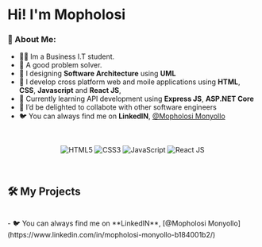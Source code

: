 # Hi! I'm Mopholosi

### 👋 About Me:

- 👨‍💻 Im a Business I.T student.
- 📝 A good problem solver. 
- 🤩 I designing **Software Architecture** using **UML**
- 🤩 I develop cross platform web and moile applications using **HTML**, **CSS**, **Javascript** and **React JS**,  
- 🌱 Currently learning API development using **Express JS**, **ASP.NET Core**
- 👯 I’d be delighted to collabote with other software engineers
- 🐦 You can always find me on **LinkedIN**, [@Mopholosi Monyollo](https://www.linkedin.com/in/mopholosi-monyollo-b184001b2/)

<br>

<p align="center">
<img alt="HTML5" src="https://img.shields.io/badge/html5-%23325288.svg?style=for-the-badge&logo=html5&logoColor=ffffff"/>
<img alt="CSS3" src="https://img.shields.io/badge/css3-%23476dad.svg?style=for-the-badge&logo=css3&logoColor=ffffff"/>
<img alt="JavaScript" src="https://img.shields.io/badge/javascript-%23325288.svg?style=for-the-badge&logo=javascript&logoColor=%23ffffff"/>
<img alt="React JS" src="https://img.shields.io/badge/react-%23476dad.svg?style=for-the-badge&logo=react&logoColor=%23ffffff"/>
</p>

<br/>

## 🛠 My Projects
<br/>
- 🐦 You can always find me on **LinkedIN**, [@Mopholosi Monyollo](https://www.linkedin.com/in/mopholosi-monyollo-b184001b2/)


<!--  ## 📊 My GitHub Stats
<br />

![Anurag's GitHub stats](https://github-readme-stats.vercel.app/api?username=Web-Dev-Dan&show_icons=true&theme=tokyonight)

<!-- Include once I have committed code to GitHub (Top Languages Widget):-->

<!-- ![Top Langs](https://github-readme-stats.vercel.app/api/top-langs/?username=Web-Dev-Dan&layout=compact&theme=tokyonight) -->


<!-- <p>
<a href="https://github.com/Web-Dev-Dan">
  <img height="160em" src="https://github-readme-stats.vercel.app/api?username=Web-Dev-Dan&count_private=true&show_icons=true&bg_color=325288&text_color=ffffff&title_color=ffffff&border_color=325288&icon_color=ffffff" />
  <img height="160em" src="https://github-readme-stats-eight-theta.vercel.app/api/top-langs/?username=Web-Dev-Dan&bg_color=325288&text_color=ffffff&title_color=ffffff&border_color=ffffff&icon_color=ffffff&layout=compact&langs_count=10&exclude_repo=gamebase&hide=objective-c,c,java" />
</a>
</p>
 -->
<!--
<p align="center">
<a href="https://github.com/hellodeborahuk">
  <img height="150em" src="https://github-readme-stats.vercel.app/api?username=Web-Dev-Dan&count_private=true&show_icons=true&bg_color=325288&text_color=ffffff&title_color=ffffff&border_color=325288&icon_color=ffffff" />
  <img height="150em" src="https://github-readme-stats-eight-theta.vercel.app/api/top-langs/?username=Web-Dev-Dan&bg_color=325288&text_color=ffffff&title_color=ffffff&border_color=ffffff&icon_color=ffffff&layout=compact&langs_count=10&exclude_repo=gamebase&hide=objective-c,c,java" />
</a>
</p>
-->

<!--
Primary Color: 325288;
-->

  

<!--
**MopholosiCodes/MopholosiCodes** is a ✨ _special_ ✨ repository because its `README.md` (this file) appears on your GitHub profile.

Here are some ideas to get you started:

- 🔭 I’m currently working on ...
- 🌱 I’m currently learning ...
- 👯 I’m looking to collaborate on ...
- 🤔 I’m looking for help with ...
- 💬 Ask me about ...
- 📫 How to reach me: ...
- 😄 Pronouns: ...
- ⚡ Fun fact: ...
-->
